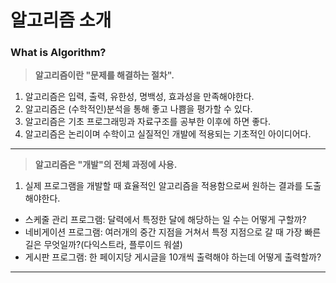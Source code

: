 # 알고리즘 소개
### What is Algorithm?

>  **알고리즘이란 "문제를 해결하는 절차".**

1. 알고리즘은 입력, 출력, 유한성, 명백성, 효과성을 만족해야한다.
2. 알고리즘은 (수학적인)분석을 통해 좋고 나쁨을 평가할 수 있다.
3. 알고리즘은 기초 프로그래밍과 자료구조를 공부한 이후에 하면 좋다.
4. 알고리즘은 논리이며 수학이고 실질적인 개발에 적용되는 기초적인 아이디어다.

------

> **알고리즘은 "개발"의 전체 과정에 사용.**

1. 실제 프로그램을 개발할 때 효율적인 알고리즘을 적용함으로써 원하는 결과를 도출해야한다.

+ 스케줄 관리 프로그램: 달력에서 특정한 달에 해당하는 일 수는 어떻게 구할까?
+ 네비게이션 프로그램: 여러개의 중간 지점을 거쳐서 특정 지점으로 갈 때 가장 빠른 길은 무엇일까?(다익스트라, 플루이드 워셜)
+ 게시판 프로그램: 한 페이지당 게시글을 10개씩 출력해야 하는데 어떻게 출력할까?

-----

